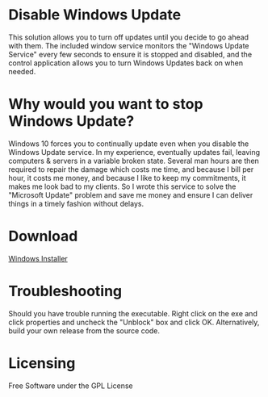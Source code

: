 # Disable Windows Update
This solution allows you to turn off updates until you decide to go ahead with them.
The included window service monitors the "Windows Update Service" every few seconds to ensure it is stopped and disabled, and the control application allows you to turn Windows Updates back on when needed.

# Why would you want to stop Windows Update?
Windows 10 forces you to continually update even when you disable the Windows Update service.
In my experience, eventually updates fail, leaving computers & servers in a variable broken state. Several man hours are then required to repair the damage which costs me time, and because I bill per hour, it costs me money, and because I like to keep my commitments, it makes me look bad to my clients.
So I wrote this service to solve the "Microsoft Update" problem and save me money and ensure I can deliver things in a timely fashion without delays.

# Download
 [Windows Installer](https://github.com/krugertech/Disable-Windows-Update/tree/master/Binaries)

# Troubleshooting
Should you have trouble running the executable. Right click on the exe and click properties and uncheck the "Unblock" box and click OK. 
Alternatively, build your own release from the source code.

# Licensing
Free Software under the GPL License
